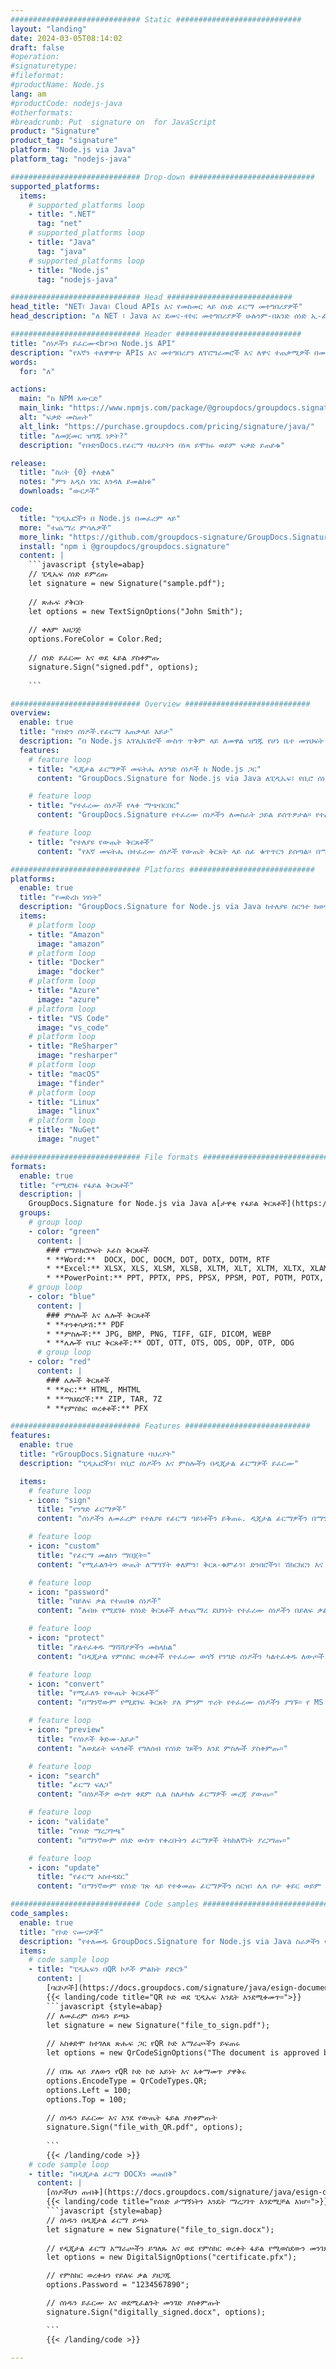 ```yaml
---
############################# Static ############################
layout: "landing"
date: 2024-03-05T08:14:02
draft: false
#operation: 
#signaturetype: 
#fileformat: 
#productName: Node.js
lang: am
#productCode: nodejs-java
#otherformats: 
#breadcrumb: Put  signature on  for JavaScript
product: "Signature"
product_tag: "signature"
platform: "Node.js via Java"
platform_tag: "nodejs-java"

############################# Drop-down ############################
supported_platforms:
  items:
    # supported_platforms loop
    - title: ".NET"
      tag: "net"
    # supported_platforms loop
    - title: "Java"
      tag: "java"
    # supported_platforms loop
    - title: "Node.js"
      tag: "nodejs-java"

############################# Head ############################
head_title: "NET፣ Java፣ Cloud APIs እና የመስመር ላይ ሰነድ ፊርማ መተግበሪያዎች"
head_description: "ለ NET ፣ Java እና ደመና-ተኮር መተግበሪያዎች ሁሉንም-በአንድ ሰነድ ኢ-ፊርማ መፍትሄ ያግኙ። ቀላል የመጎተት እና የመጣል ባህሪን በመጠቀም የተለመዱ የሰነድ ቅርጸቶችን በመስመር ላይ ይፈርሙ"

############################# Header ############################
title: "ሰነዶችን ይፈርሙ<br>በ Node.js API"
description: "የእኛን ተለዋዋጭ APIs እና መተግበሪያን ለፕሮግራመሮች እና ለዋና ተጠቃሚዎች በመጠቀም ዲጂታል ሰነዶችን እና ምስሎችን በማንኛውም መድረክ ላይ ይፈርሙ።"
words:
  for: "ለ"

actions:
  main: "ከ NPM አውርድ"
  main_link: "https://www.npmjs.com/package/@groupdocs/groupdocs.signature/"
  alt: "ፍቃድ መስጠት"
  alt_link: "https://purchase.groupdocs.com/pricing/signature/java/"
  title: "ለመጀመር ዝግጁ ነዎት?"
  description: "የቡድንDocs.የፊርማ ባህሪያትን በነጻ ይሞክሩ ወይም ፍቃድ ይጠይቁ"

release:
  title: "ስሪት {0} ተለቋል"
  notes: "ምን አዲስ ነገር እንዳለ ይመልከቱ"
  downloads: "ውርዶች"

code:
  title: "ፒዲኤፎችን በ Node.js በመፈረም ላይ"
  more: "ተጨማሪ ምሳሌዎች"
  more_link: "https://github.com/groupdocs-signature/GroupDocs.Signature-for-Node.js-via-Java/"
  install: "npm i @groupdocs/groupdocs.signature"
  content: |
    ```javascript {style=abap}   
    // ፒዲኤፍ ሰነድ ይምረጡ
    let signature = new Signature("sample.pdf");
    
    // ጽሑፍ ያቅርቡ
    let options = new TextSignOptions("John Smith");
    
    // ቀለም አዘጋጅ
    options.ForeColor = Color.Red;
    
    // ሰነድ ይፈርሙ እና ወደ ፋይል ያስቀምጡ
    signature.Sign("signed.pdf", options);
    
    ```

############################# Overview ############################
overview:
  enable: true
  title: "የቡድን ሰነዶች.የፊርማ አጠቃላይ እይታ"
  description: "በ Node.js አፕሊኬሽኖች ውስጥ ጥቅም ላይ ለመዋል ዝግጁ የሆነ ቤተ መፃህፍት የሚፈርሙ ሰነዶች"
  features:
    # feature loop
    - title: "ዲጂታል ፊርማዎች መፍትሔ ለንግድ ሰነዶች ከ Node.js ጋር"
      content: "GroupDocs.Signature for Node.js via Java ለፒዲኤፍ፣ የቢሮ ሰነዶች እና ምስሎች አጠቃላይ የዲጂታል ፊርማ አማራጮችን ያቀርባል። ጽሑፍ፣ ባርኮዶች፣ ምስሎች፣ ዲጂታል ሰርተፊኬቶች እና ሜታዳታ ይገኛሉ። የተሳለጠ ሰነድ ማቀናበር ቅልጥፍናን ያረጋግጣል።"

    # feature loop
    - title: "የተፈረሙ ሰነዶች የላቀ ማጭበርበር"
      content: "GroupDocs.Signature የተፈረሙ ሰነዶችን ለመስራት ኃይል ይሰጥዎታል። የተለያዩ መስፈርቶችን በመጠቀም ፊርማዎችን ይፈልጉ እና ያረጋግጡ። በተጨማሪም፣ ዝርዝር የሰነድ መረጃ ማውጣት ወይም የገጾችን ቅድመ እይታ ምስሎችን ፍጠር።"

    # feature loop
    - title: "የተለያዩ የውጤት ቅርጸቶች"
      content: "የእኛ መፍትሔ በተፈረሙ ሰነዶች የውጤት ቅርጸት ላይ ሰፊ ቁጥጥርን ይሰጣል። በማንኛውም ገጽ ላይ ፊርማዎችን በትክክል ያስቀምጡ እና መልካቸውን ያብጁ። የተፈረሙ ሰነዶችን በብዙ የሚደገፉ ቅርጸቶች ያስቀምጡ እና እንደ አማራጭ በይለፍ ቃል ያስጠብቁ።"

############################# Platforms ############################
platforms:
  enable: true
  title: "የመድረክ ነፃነት"
  description: "GroupDocs.Signature for Node.js via Java ከተለያዩ ስርዓተ ክወናዎች ጋር የሰነድ ሂደትን ያከናውናል።"
  items:
    # platform loop
    - title: "Amazon"
      image: "amazon"
    # platform loop
    - title: "Docker"
      image: "docker"
    # platform loop
    - title: "Azure"
      image: "azure"
    # platform loop
    - title: "VS Code"
      image: "vs_code"
    # platform loop
    - title: "ReSharper"
      image: "resharper"
    # platform loop
    - title: "macOS"
      image: "finder"
    # platform loop
    - title: "Linux"
      image: "linux"
    # platform loop
    - title: "NuGet"
      image: "nuget"

############################# File formats ############################
formats:
  enable: true
  title: "የሚደገፉ የፋይል ቅርጸቶች"
  description: |
    GroupDocs.Signature for Node.js via Java ለ[ታዋቂ የፋይል ቅርጸቶች](https://docs.groupdocs.com/signature/java/supported-document-formats/) ስራዎችን ያመቻቻል።
  groups:
    # group loop
    - color: "green"
      content: |
        ### የማይክሮሶፍት ኦፊስ ቅርጸቶች
        * **Word:**  DOCX, DOC, DOCM, DOT, DOTX, DOTM, RTF
        * **Excel:** XLSX, XLS, XLSM, XLSB, XLTM, XLT, XLTM, XLTX, XLAM, SXC, SpreadsheetML
        * **PowerPoint:** PPT, PPTX, PPS, PPSX, PPSM, POT, POTM, POTX, PPTM
    # group loop
    - color: "blue"
      content: |
        ### ምስሎች እና ሌሎች ቅርጸቶች
        * **ተንቀሳቃሽ:** PDF
        * **ምስሎች:** JPG, BMP, PNG, TIFF, GIF, DICOM, WEBP
        * **ሌሎች የቢሮ ቅርጸቶች:** ODT, OTT, OTS, ODS, ODP, OTP, ODG
      # group loop
    - color: "red"
      content: |
        ### ሌሎች ቅርጸቶች
        * **ድር:** HTML, MHTML
        * **ማህደሮች:** ZIP, TAR, 7Z
        * **የምስክር ወረቀቶች:** PFX

############################# Features ############################
features:
  enable: true
  title: "የGroupDocs.Signature ባህሪያት"
  description: "ፒዲኤፎችን፣ የቢሮ ሰነዶችን እና ምስሎችን በዲጂታል ፊርማዎች ይፈርሙ"

  items:
    # feature loop
    - icon: "sign"
      title: "የንግድ ፊርማዎች"
      content: "ሰነዶችን ለመፈረም የተለያዩ የፊርማ ዓይነቶችን ይቅጠሩ. ዲጂታል ፊርማዎችን በማንኛውም ገጽ ቦታ ላይ በትክክል ያስቀምጡ።"

    # feature loop
    - icon: "custom"
      title: "የፊርማ መልክን ማበጀት።"
      content: "የሚፈልጉትን ውጤት ለማግኘት ቀለምን፣ ቅርጸ-ቁምፊን፣ ድንበሮችን፣ ሽክርክርን እና ሌሎችንም በማስተካከል የፊርማዎችን ምስላዊ ገፅታዎች ያብጁ።"

    # feature loop
    - icon: "password"
      title: "በይለፍ ቃል የተጠበቁ ሰነዶች"
      content: "ለብዙ የሚደገፉ የሰነድ ቅርጸቶች ለተጨማሪ ደህንነት የተፈረሙ ሰነዶችን በይለፍ ቃል ይጠብቁ።"

    # feature loop
    - icon: "protect"
      title: "ያልተፈቀዱ ማሻሻያዎችን መከላከል"
      content: "በዲጂታል የምስክር ወረቀቶች የተፈረሙ ወሳኝ የንግድ ሰነዶችን ካልተፈቀዱ ለውጦች ይጠብቁ።"

    # feature loop
    - icon: "convert"
      title: "የሚፈለጉ የውጤት ቅርጸቶች"
      content: "በማንኛውም የሚደገፍ ቅርጸት ያለ ምንም ጥረት የተፈረሙ ሰነዶችን ያግኙ። የ MS Word ሰነዶችን በቀላሉ ወደ ፒዲኤፍ ቅርጸት ይለውጡ።"

    # feature loop
    - icon: "preview"
      title: "የሰነዶች ቅድመ-እይታ"
      content: "ለወደፊት ፍላጎቶች የግለሰብ የሰነድ ገጾችን እንደ ምስሎች ያስቀምጡ።"

    # feature loop
    - icon: "search"
      title: "ፊርማ ፍለጋ"
      content: "በሰነዶችዎ ውስጥ ቀደም ሲል ስለታከሉ ፊርማዎች መረጃ ያውጡ።"

    # feature loop
    - icon: "validate"
      title: "የሰነድ ማረጋገጫ"
      content: "በማንኛውም ሰነድ ውስጥ የቀረቡትን ፊርማዎች ትክክለኛነት ያረጋግጡ።"

    # feature loop
    - icon: "update"
      title: "የፊርማ አስተዳደር"
      content: "በማንኛውም የሰነድ ገጽ ላይ የተቀመጡ ፊርማዎችን ሰርዝ፣ ሌላ ቦታ ቀይር ወይም ቀይር።"

############################# Code samples ############################
code_samples:
  enable: true
  title: "የኮድ ናሙናዎች"
  description: "የተለመዱ GroupDocs.Signature for Node.js via Java ስራዎችን የሚያሳዩ ገላጭ ምሳሌዎች"
  items:
    # code sample loop
    - title: "ፒዲኤፍን በQR ኮዶች ምልክት ያድርጉ"
      content: |
        [ባርኮዶች](https://docs.groupdocs.com/signature/java/esign-document-with-qr-code-signature/)ን ወደ ተወሰኑ የፒዲኤፍ ሰነድ ገፆች ማካተት የንግድ ሂደቶችን ሊያቀላጥፍ ይችላል። ይህ ክፍል GroupDocs.Signature for Node.js via Javaን በመጠቀም የQR ኮድ የማከል ምሳሌ ይሰጣል።
        {{< landing/code title="QR ኮድ ወደ ፒዲኤፍ እንዴት እንደሚቀመጥ።">}}
        ```javascript {style=abap}
        // ለመፈረም ሰነዱን ይጫኑ
        let signature = new Signature("file_to_sign.pdf");
        
        // አስቀድሞ ከተገለጸ ጽሑፍ ጋር የQR ኮድ አማራጮችን ይፍጠሩ
        let options = new QrCodeSignOptions("The document is approved by John Smith");
        
        // በገጹ ላይ ያለውን የQR ኮድ ኮድ አይነት እና አቀማመጥ ያዋቅሩ
        options.EncodeType = QrCodeTypes.QR;
        options.Left = 100;
        options.Top = 100;
            
        // ሰነዱን ይፈርሙ እና እንደ የውጤት ፋይል ያስቀምጡት
        signature.Sign("file_with_QR.pdf", options);
        
        ```
        {{< /landing/code >}}
    # code sample loop
    - title: "በዲጂታል ፊርማ DOCXን መጠበቅ"
      content: |
        [ሰነዶችህን ጠብቅ](https://docs.groupdocs.com/signature/java/esign-document-with-digital-signature/) በዲጂታል ሰርተፊኬቶች ላይ በመመስረት በፊርማ። ዲጂታል ፊርማ የንግድ ሰነዶችዎን ይዘት ከመቀየር ይጠብቃል።
        {{< landing/code title="የሰነድ ታማኝነትን እንዴት ማረጋገጥ እንደሚቻል እነሆ።">}}
        ```javascript {style=abap}   
        // ሰነዱን በዲጂታል ፊርማ ይጫኑ
        let signature = new Signature("file_to_sign.docx");
        
        // የዲጂታል ፊርማ አማራጮችን ይግለጹ እና ወደ የምስክር ወረቀት ፋይል የሚወስደውን መንገድ ያቅርቡ
        let options = new DigitalSignOptions("certificate.pfx");

        // የምስክር ወረቀቱን የይለፍ ቃል ያዘጋጁ
        options.Password = "1234567890";

        // ሰነዱን ይፈርሙ እና ወደሚፈልጉት መንገድ ያስቀምጡት
        signature.Sign("digitally_signed.docx", options);

        ```
        {{< /landing/code >}}

---
```

